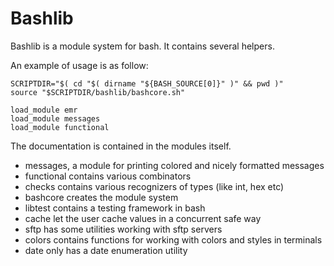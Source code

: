 # Bashlib #

Bashlib is a module system for bash. It contains several helpers.

An example of usage is as follow:


    SCRIPTDIR="$( cd "$( dirname "${BASH_SOURCE[0]}" )" && pwd )"
    source "$SCRIPTDIR/bashlib/bashcore.sh"

	load_module emr
	load_module messages
	load_module functional

The documentation is contained in the modules itself.

* messages, a module for printing colored and nicely formatted messages
* functional contains various combinators
* checks contains various recognizers of types (like int, hex etc)
* bashcore creates the module system
* libtest contains a testing framework in bash
* cache let the user cache values in a concurrent safe way
* sftp has some utilities working with sftp servers
* colors contains functions for working with colors and styles in terminals
* date only has a date enumeration utility
